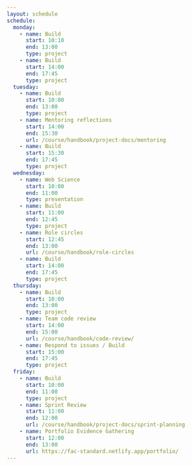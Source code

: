 ```yaml
---
layout: schedule
schedule:
  monday:
    - name: Build
      start: 10:10
      end: 13:00
      type: project
    - name: Build
      start: 14:00
      end: 17:45
      type: project
  tuesday:
    - name: Build
      start: 10:00
      end: 13:00
      type: project
    - name: Mentoring reflections
      start: 14:00
      end: 15:30
      url: /course/handbook/project-docs/mentoring
    - name: Build
      start: 15:30
      end: 17:45
      type: project
  wednesday:
    - name: Web Science
      start: 10:00
      end: 11:00
      type: presentation
    - name: Build
      start: 11:00
      end: 12:45
      type: project
    - name: Role circles
      start: 12:45
      end: 13:00
      url: /course/handbook/role-circles
    - name: Build
      start: 14:00
      end: 17:45
      type: project
  thursday:
    - name: Build
      start: 10:00
      end: 13:00
      type: project
    - name: Team code review
      start: 14:00
      end: 15:00
      url: /course/handbook/code-review/
    - name: Respond to issues / Build
      start: 15:00
      end: 17:45
      type: project
  friday:
    - name: Build
      start: 10:00
      end: 11:00
      type: project
    - name: Sprint Review
      start: 11:00
      end: 12:00
      url: /course/handbook/project-docs/sprint-planning
    - name: Portfolio Evidence Gathering
      start: 12:00
      end: 13:00
      url: https://fac-standard.netlify.app/portfolio/
---
```

